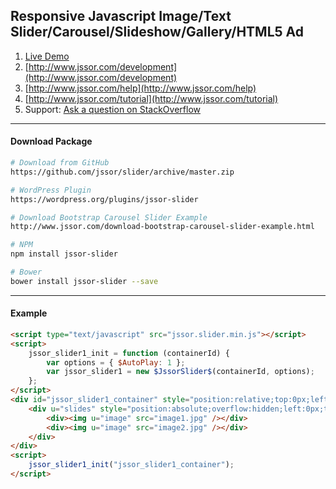 
Responsive Javascript Image/Text Slider/Carousel/Slideshow/Gallery/HTML5 Ad
--------------------------------------

1. [Live Demo](http://www.jssor.com)
2. [http://www.jssor.com/development](http://www.jssor.com/development)
2. [http://www.jssor.com/help](http://www.jssor.com/help)
2. [http://www.jssor.com/tutorial](http://www.jssor.com/tutorial)
3. Support: [Ask a question on StackOverflow](http://stackoverflow.com/search?tab=relevance&q=jssor)

--------------------------------------
#### Download Package

```sh
# Download from GitHub
https://github.com/jssor/slider/archive/master.zip

# WordPress Plugin
https://wordpress.org/plugins/jssor-slider

# Download Bootstrap Carousel Slider Example
http://www.jssor.com/download-bootstrap-carousel-slider-example.html

# NPM
npm install jssor-slider

# Bower
bower install jssor-slider --save
```

--------------------------------------
#### Example
```html
<script type="text/javascript" src="jssor.slider.min.js"></script>
<script>
    jssor_slider1_init = function (containerId) {
        var options = { $AutoPlay: 1 };
        var jssor_slider1 = new $JssorSlider$(containerId, options);
    };
</script>
<div id="jssor_slider1_container" style="position:relative;top:0px;left:0px;width:600px;height:300px;">
    <div u="slides" style="position:absolute;overflow:hidden;left:0px;top:0px;width:600px;height:300px;">
        <div><img u="image" src="image1.jpg" /></div>
        <div><img u="image" src="image2.jpg" /></div>
    </div>
</div>
<script>
    jssor_slider1_init("jssor_slider1_container");
</script>
```